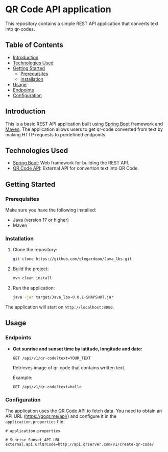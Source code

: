 # QR Code API application

This repository contains a simple REST API application that converts text into qr-codes.

## Table of Contents

- [Introduction](#introduction)
- [Technologies Used](#technologies-used)
- [Getting Started](#getting-started)
  - [Prerequisites](#prerequisites)
  - [Installation](#installation)
- [Usage](#usage)
- [Endpoints](#endpoints)
- [Configuration](#configuration)

## Introduction

This is a basic REST API application built using [Spring Boot](https://spring.io/projects/spring-boot) framework and [Maven](https://maven.apache.org). The application allows users to get qr-code converted from text by making HTTP requests to predefined endpoints.

## Technologies Used

- [Spring Boot](https://spring.io/projects/spring-boot): Web framework for building the REST API.
- [QR Code API]( https://api.qrserver.com/v1/create-qr-code/): External API for convertion text into QR Code.

## Getting Started

### Prerequisites

Make sure you have the following installed:

- Java (version 17 or higher)
- Maven

### Installation

1. Clone the repository:

    ```bash
    git clone https://github.com/elegardooo/Java_lbs.git
    ```

2. Build the project:

    ```bash
    mvn clean install
    ```

3. Run the application:

    ```bash
    java -jar target/Java_lbs-0.0.1-SNAPSHOT.jar
    ```

The application will start on `http://localhost:8080`.

## Usage

### Endpoints

- **Get sunrise and sunset time by latitude, longitude and date:**
  
  ```http
  GET /api/v1/qr-code?text=YOUR_TEXT
  ```

  Retrieves image of qr-code that contains written text.

  Example:
  ```http
  GET /api/v1/qr-code?text=hello
  ```

### Configuration

The application uses the [QR Code API](https://goqr.me/) to fetch data. You need to obtain an API URL (https://goqr.me/api/) and configure it in the `application.properties` file.

```properties
# application.properties

# Sunrise Sunset API URL
external.api.urlQrCode=http://api.qrserver.com/v1/create-qr-code/
```
